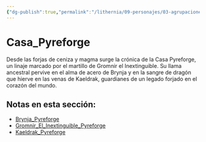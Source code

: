 ```yaml
---
{"dg-publish":true,"permalink":"/lithernia/09-personajes/03-agrupaciones/casa-pyreforge/home/"}
---
```


# Casa_Pyreforge

Desde las forjas de ceniza y magma surge la crónica de la Casa Pyreforge, un linaje marcado por el martillo de Gromnir el Inextinguible. Su llama ancestral pervive en el alma de acero de Brynja y en la sangre de dragón que hierve en las venas de Kaeldrak, guardianes de un legado forjado en el corazón del mundo.

## Notas en esta sección:
- [Brynja_Pyreforge](./Brynja_Pyreforge.md)
- [Gromnir_El_Inextinguible_Pyreforge](./Gromnir_El_Inextinguible_Pyreforge.md)
- [Kaeldrak_Pyreforge](./Kaeldrak_Pyreforge.md)

